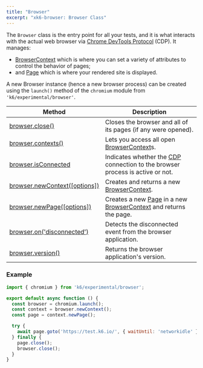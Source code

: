 ```yaml
---
title: "Browser"
excerpt: "xk6-browser: Browser Class"
---
```


The `Browser` class is the entry point for all your tests, and it is what interacts with the actual web browser via [Chrome DevTools Protocol](https://chromedevtools.github.io/devtools-protocol/) (CDP). It manages:
- [BrowserContext](/javascript-api/xk6-browser/api/browsercontext/) which is where you can set a variety of attributes to control the behavior of pages;
- and [Page](/javascript-api/xk6-browser/api/page/) which is where your rendered site is displayed.

A new Browser instance (hence a new browser process) can be created using the `launch()` method of the `chromium` module from `'k6/experimental/browser'`.

| Method                                                                                    | Description                                                                                                                                           |
|-------------------------------------------------------------------------------------------|-------------------------------------------------------------------------------------------------------------------------------------------------------|
| [browser.close()](/javascript-api/xk6-browser/api/browser/close)                              | Closes the browser and all of its pages (if any were opened).                                                                                         |
| [browser.contexts()](/javascript-api/xk6-browser/api/browser/contexts)                        | Lets you access all open [BrowserContext](/javascript-api/xk6-browser/api/browsercontext/)s.                                                        |
| [browser.isConnected](/javascript-api/xk6-browser/api/browser/isconnected) <BWIPT id="453"/>  | Indicates whether the [CDP](https://chromedevtools.github.io/devtools-protocol/) connection to the browser process is active or not.                  |
| [browser.newContext([options])](/javascript-api/xk6-browser/api/browser/newcontext/) <BWIPT id="455"/> | Creates and returns a new [BrowserContext](/javascript-api/xk6-browser/api/browsercontext/).                                                             |
| [browser.newPage([options])](/javascript-api/xk6-browser/api/browser/newpage)  <BWIPT id="455"/>       | Creates a new [Page](/javascript-api/xk6-browser/api/page/) in a new [BrowserContext](/javascript-api/xk6-browser/api/browsercontext/) and returns the page. |
| [browser.on('disconnected')](/javascript-api/xk6-browser/api/browser/on) | Detects the disconnected event from the browser application. |
| [browser.version()](/javascript-api/xk6-browser/api/browser/version)                          | Returns the browser application's version.                                                                                                            |

### Example

<CodeGroup labels={[]}>

```javascript
import { chromium } from 'k6/experimental/browser';

export default async function () {
  const browser = chromium.launch();
  const context = browser.newContext();
  const page = context.newPage();

  try {
    await page.goto('https://test.k6.io/', { waitUntil: 'networkidle' });
  } finally {
    page.close();
    browser.close();
  }
}
```

</CodeGroup>
